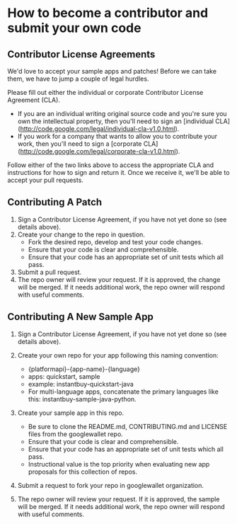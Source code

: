 # How to become a contributor and submit your own code

## Contributor License Agreements

We'd love to accept your sample apps and patches! Before we can take them, we 
have to jump a couple of legal hurdles.

Please fill out either the individual or corporate Contributor License Agreement
(CLA).

  * If you are an individual writing original source code and you're sure you
    own the intellectual property, then you'll need to sign an [individual CLA]
    (http://code.google.com/legal/individual-cla-v1.0.html).
  * If you work for a company that wants to allow you to contribute your work,
    then you'll need to sign a [corporate CLA]
    (http://code.google.com/legal/corporate-cla-v1.0.html).

Follow either of the two links above to access the appropriate CLA and
instructions for how to sign and return it. Once we receive it, we'll be able to
accept your pull requests.

## Contributing A Patch

1. Sign a Contributor License Agreement, if you have not yet done so (see
   details above).
1. Create your change to the repo in question.
    * Fork the desired repo, develop and test your code changes.
    * Ensure that your code is clear and comprehensible.
    * Ensure that your code has an appropriate set of unit tests which all pass.
1. Submit a pull request.
1. The repo owner will review your request. If it is approved, the change will
   be merged. If it needs additional work, the repo owner will respond with
   useful comments.

## Contributing A New Sample App

1. Sign a Contributor License Agreement, if you have not yet done so (see
   details above).
1. Create your own repo for your app following this naming convention:
    * {platformapi}-{app-name}-{language}
    * apps: quickstart, sample
    * example:  instantbuy-quickstart-java
    * For multi-language apps, concatenate the primary languages like this:
      instantbuy-sample-java-python.

1. Create your sample app in this repo.
    * Be sure to clone the README.md, CONTRIBUTING.md and LICENSE files from the
      googlewallet repo.
    * Ensure that your code is clear and comprehensible.
    * Ensure that your code has an appropriate set of unit tests which all pass.
    * Instructional value is the top priority when evaluating new app proposals for
      this collection of repos.
1. Submit a request to fork your repo in googlewallet organization.
1. The repo owner will review your request. If it is approved, the sample will
   be merged. If it needs additional work, the repo owner will respond with 
   useful comments.